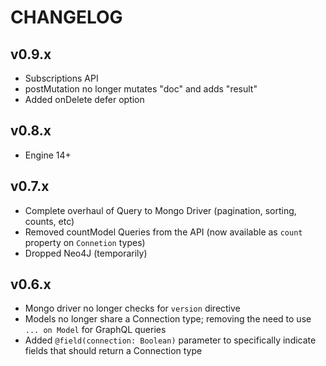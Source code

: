 # CHANGELOG

## v0.9.x
- Subscriptions API
- postMutation no longer mutates "doc" and adds "result"
- Added onDelete defer option

## v0.8.x
- Engine 14+

## v0.7.x
- Complete overhaul of Query to Mongo Driver (pagination, sorting, counts, etc)
- Removed countModel Queries from the API (now available as `count` property on `Connetion` types)
- Dropped Neo4J (temporarily)

## v0.6.x
- Mongo driver no longer checks for `version` directive
- Models no longer share a Connection type; removing the need to use `... on Model` for GraphQL queries
- Added `@field(connection: Boolean)` parameter to specifically indicate fields that should return a Connection type
